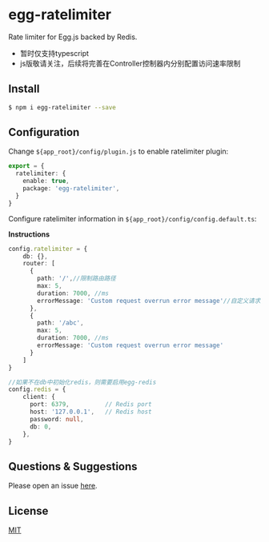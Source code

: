 # egg-ratelimiter

Rate limiter for Egg.js backed by Redis.

- 暂时仅支持typescript
- js版敬请关注，后续将完善在Controller控制器内分别配置访问速率限制

## Install

```bash
$ npm i egg-ratelimiter --save
```

## Configuration

Change `${app_root}/config/plugin.js` to enable ratelimiter plugin:

```typescript
export = {
  ratelimiter: {
    enable: true,
    package: 'egg-ratelimiter',
  }
}
```

Configure ratelimiter information in `${app_root}/config/config.default.ts`:

**Instructions**

```typescript
config.ratelimiter = {
    db: {},
    router: [
      {
        path: '/',//限制路由路径
        max: 5,
        duration: 7000, //ms
        errorMessage: 'Custom request overrun error message'//自定义请求超限错误信息
      },
      {
        path: '/abc',
        max: 5,
        duration: 7000, //ms
        errorMessage: 'Custom request overrun error message'
      }
    ]
}

//如果不在db中初始化redis，则需要启用egg-redis
config.redis = {
    client: {
      port: 6379,          // Redis port
      host: '127.0.0.1',   // Redis host
      password: null,
      db: 0,
    },
}
```

## Questions & Suggestions

Please open an issue [here](https://github.com/eggjs/egg/issues).

## License

[MIT](LICENSE)
